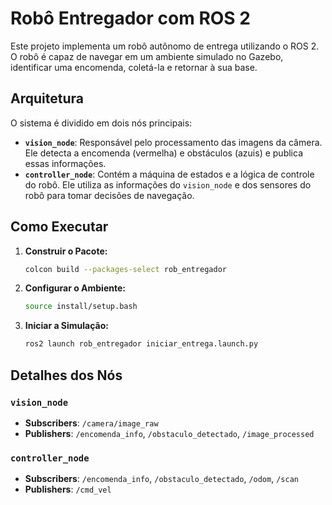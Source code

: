 # Robô Entregador com ROS 2

Este projeto implementa um robô autônomo de entrega utilizando o ROS 2. O robô é capaz de navegar em um ambiente simulado no Gazebo, identificar uma encomenda, coletá-la e retornar à sua base.

## Arquitetura

O sistema é dividido em dois nós principais:

* **`vision_node`**: Responsável pelo processamento das imagens da câmera. Ele detecta a encomenda (vermelha) e obstáculos (azuis) e publica essas informações.
* **`controller_node`**: Contém a máquina de estados e a lógica de controle do robô. Ele utiliza as informações do `vision_node` e dos sensores do robô para tomar decisões de navegação.

## Como Executar

1.  **Construir o Pacote:**
    ```bash
    colcon build --packages-select rob_entregador
    ```

2.  **Configurar o Ambiente:**
    ```bash
    source install/setup.bash
    ```

3.  **Iniciar a Simulação:**
    ```bash
    ros2 launch rob_entregador iniciar_entrega.launch.py
    ```

## Detalhes dos Nós

### `vision_node`

* **Subscribers**: `/camera/image_raw`
* **Publishers**: `/encomenda_info`, `/obstaculo_detectado`, `/image_processed`

### `controller_node`

* **Subscribers**: `/encomenda_info`, `/obstaculo_detectado`, `/odom`, `/scan`
* **Publishers**: `/cmd_vel`